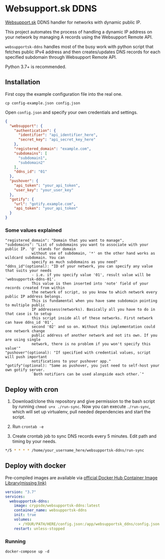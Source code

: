 # Websupport.sk DDNS
[Websupport.sk](https://websupport.sk) DDNS handler for networks with dynamic public IP.

This project automates the process of handling a dynamic IP address on your network by 
managing A records using the Websupport Remote API.

`websupportsk-ddns` handles most of the busy work with python script that fetches public
IPv4 address and then creates/updates DNS records for each specified subdomain through
Websupport Remote API.

Python 3.7+ is recommended.

## Installation
First copy the example configuration file into the real one.
```commandline
cp config-example.json config.json
```
Open `config.json` and specify your own credentials and settings.

```json
{
  "websupport": {
    "authentication": {
      "identifier": "api_identifier_here",
      "secret_key": "api_secret_key_here"
    },
    "registered_domain": "example.com",
    "subdomains": [
      "subdomain1",
      "subdomain2"
    ],
    "ddns_id": "01"
  },
  "pushover": {
    "api_token": "your_api_token",
    "user_key": "your_user_key"
  },
  "gotify": {
    "url": "gotify.example.com",
    "api_token": "your_api_token"
  }
}
```
### Some values explained
```
"registered_domain": "Domain that you want to manage",
"subdomains": "List of subdomains you want to associate with your public IP. '@' stands for domain
            without use of subdomain, '*' on the other hand works as wildcard subdomain. You can
            specify as much subdomains as you need"
"ddns_id"(optional): "ID of your network, you can specify any value that suits your needs
            - i.e. if you specify value '01', result value will be 'websupportsk-ddns-01'.
            This value is then inserted into 'note' field of your records created from within
            the network of script, so you know to which network every public IP address belongs.
            This is fundamental when you have same subdomain pointing to multiple public 
            IP addressess(networks). Basically all you have to do in that case is to setup
            this script inside all of these networks. First network can have ddns_id '01',
            second '02' and so on. Without this implementation could one network change 
            public address of another network and not its own. If you are using single
            network, there is no problem if you won't specify this value'"
"pushover"(optional): "If specified with credential values, script will push important
            notifications to your pushover app."
"gotify"(optional): "Same as pushover, you just need to self-host your own gotify server.
            `Both notifiers can be used alongside each other.`" 
```

## Deploy with cron 
1. Download/clone this repository and give permission to the bash script by running 
`chmod u+x ./run-sync`. Now you can execute `./run-sync`, which will set up virtualenv, pull needed dependencies
and start the script.
   
2. Run `crontab -e`
   
3. Create crontab job to sync DNS records every 5 minutes. Edit path and timing by your needs.
```bash
*/5 * * * * /home/your_username_here/websupportsk-ddns/run-sync
```

## Deploy with docker
Pre-compiled images are available via [official Docker Hub Container Image Library(missing link)]()

```yaml
version: "3.7"
services:
  websupportsk-ddns:
    image: crypsde/websupportsk-ddns:latest
    container_name: websupportsk-ddns
    init: true
    volumes:
      - /YOUR/PATH/HERE/config.json:/app/websupportsk_ddns/config.json
    restart: unless-stopped
```

### Running
    docker-compose up -d